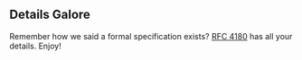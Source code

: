 ## Details Galore

Remember how we said a formal specification exists?
[RFC 4180](https://tools.ietf.org/html/rfc4180) has all your details.
Enjoy!

